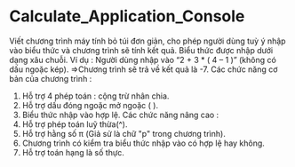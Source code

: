 # Calculate_Application_Console
Viết chương trình máy tính bỏ túi đơn giản, cho phép người dùng tuỳ ý nhập vào biểu thức và chương trình sẽ tính kết quả.
Biểu thức được nhập dưới dạng xâu chuỗi.
Ví dụ : Người dùng nhập vào “2 + 3 * ( 4 – 1 )” (không có dấu ngoặc kép).
=>Chương trình sẽ trả về kết quả là -7.
Các chức năng cơ bản của chương trình :
1.	Hỗ trợ 4 phép toán : cộng trừ nhân chia.
2.	Hỗ trợ dấu đóng ngoặc mở ngoặc ( ).
3.	Biểu thức nhập vào hợp lệ.
Các chức năng nâng cao : 
1.	Hỗ trợ phép toán luỹ thừa(^).
2.	Hỗ trợ hằng số π (Giả sử là chữ "p" trong chương trình).
3.	Chương trình có kiểm tra biểu thức nhập vào có hợp lệ hay không.
4.	Hỗ trợ toán hạng là số thực.
